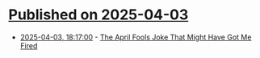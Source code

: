 # [Published on 2025-04-03](index.md)

* [2025-04-03, 18:17:00](https://soylentnews.org/article.pl?sid=25/04/02/038211&from=rss) - [The April Fools Joke That Might Have Got Me Fired](https://soylentnews.org/article.pl?sid=25/04/02/038211&from=rss)
